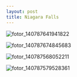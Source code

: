 ```yaml
---
layout: post
title: Niagara Falls
---
```


![fotor_140787641941822](https://user-images.githubusercontent.com/26464535/28239903-8c039270-69b1-11e7-9e30-191dea73767b.jpg)

![fotor_140787674845683](https://user-images.githubusercontent.com/26464535/28239905-8f7ea73c-69b1-11e7-94b1-1751d5547549.jpg)

![fotor_140787568052211](https://user-images.githubusercontent.com/26464535/28239906-9156866a-69b1-11e7-9bb8-21fb90ff976c.jpg)

![fotor_140787579528361](https://user-images.githubusercontent.com/26464535/28239907-926b18fe-69b1-11e7-9eeb-69b885bf4bdb.jpg)
